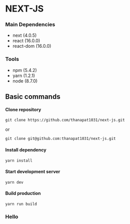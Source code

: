 # NEXT-JS

### Main Dependencies
 - next (4.0.5)
 - react (16.0.0)
 - react-dom (16.0.0)

### Tools
 - npm (5.4.2)
 - yarn (1.2.1)
 - node (8.7.0)

## Basic commands

#### Clone repository

`git clone https://github.com/thanapat1031/next-js.git`

or

`git clone git@github.com:thanapat1031/next-js.git`

#### Install dependency

`yarn install`

#### Start development server

`yarn dev`

#### Build production

`yarn run build`

### Hello
